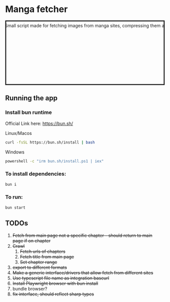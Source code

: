 # Manga fetcher

<marquee
  direction="down"
  width="100%"
  height="200"
  behavior="alternate"
  style="border:solid">
<marquee behavior="alternate">Small script made for fetching images from manga sites, compressing them and backing them up</marquee>
</marquee>

## Running the app

### Install bun runtime

Official Link here: https://bun.sh/

Linux/Macos

```bash
curl -fsSL https://bun.sh/install | bash
```

Windows

```bash
powershell -c "irm bun.sh/install.ps1 | iex"
```

### To install dependencies:

```bash
bun i
```

### To run:

```bash
bun start
```

## TODOs

1. ~~Fetch from main page not a specific chapter - should return to main page if on chapter~~
2. ~~Crawl~~
   1. ~~Fetch urls of chapters~~
   2. ~~Fetch title from main page~~
   3. ~~Set chapter range~~
3. ~~export to different formats~~
4. ~~Make a generic interface/drivers that allow fetch from different sites~~
5. ~~Use typescript file name as integration baseurl~~
6. ~~Install Playwright browser with bun install~~
7. bundle browser?
8. ~~fix interface, should reflect sharp types~~
